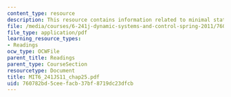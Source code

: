 ```yaml
---
content_type: resource
description: This resource contains information related to minimal state-space realization.
file: /media/courses/6-241j-dynamic-systems-and-control-spring-2011/760782bd5ceefacb37bf8719dc23dfcb_MIT6_241JS11_chap25.pdf
file_type: application/pdf
learning_resource_types:
- Readings
ocw_type: OCWFile
parent_title: Readings
parent_type: CourseSection
resourcetype: Document
title: MIT6_241JS11_chap25.pdf
uid: 760782bd-5cee-facb-37bf-8719dc23dfcb
---
```

